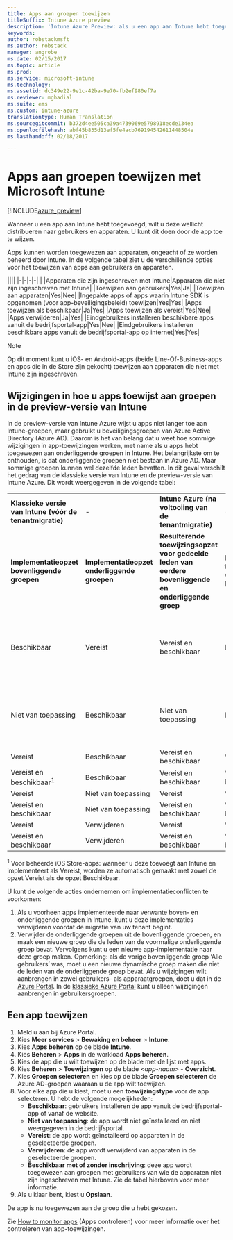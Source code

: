 ```yaml
---
title: Apps aan groepen toewijzen
titleSuffix: Intune Azure preview
description: 'Intune Azure Preview: als u een app aan Intune hebt toegevoegd, wilt u deze wellicht toewijzen aan groepen met gebruikers of apparaten.'
keywords: 
author: robstackmsft
ms.author: robstack
manager: angrobe
ms.date: 02/15/2017
ms.topic: article
ms.prod: 
ms.service: microsoft-intune
ms.technology: 
ms.assetid: dc349e22-9e1c-42ba-9e70-fb2ef980ef7a
ms.reviewer: mghadial
ms.suite: ems
ms.custom: intune-azure
translationtype: Human Translation
ms.sourcegitcommit: b372d4ee505ca39a4739069e5798918ecde134ea
ms.openlocfilehash: abf45b835d13ef5fe4acb769194542611448504e
ms.lasthandoff: 02/18/2017

---
```


# <a name="how-to-assign-apps-to-groups-with-microsoft-intune"></a>Apps aan groepen toewijzen met Microsoft Intune

[!INCLUDE[azure_preview](../includes/azure_preview.md)]

Wanneer u een app aan Intune hebt toegevoegd, wilt u deze wellicht distribueren naar gebruikers en apparaten. U kunt dit doen door de app toe te wijzen.

Apps kunnen worden toegewezen aan apparaten, ongeacht of ze worden beheerd door Intune. In de volgende tabel ziet u de verschillende opties voor het toewijzen van apps aan gebruikers en apparaten.

||||
|-|-|-|-|
|&nbsp;|Apparaten die zijn ingeschreven met Intune|Apparaten die niet zijn ingeschreven met Intune|
|Toewijzen aan gebruikers|Yes|Ja|
|Toewijzen aan apparaten|Yes|Nee|
|Ingepakte apps of apps waarin Intune SDK is opgenomen (voor app-beveiligingsbeleid) toewijzen|Yes|Yes|
|Apps toewijzen als beschikbaar|Ja|Yes|
|Apps toewijzen als vereist|Yes|Nee|
|Apps verwijderen|Ja|Yes|
|Eindgebruikers installeren beschikbare apps vanuit de bedrijfsportal-app|Yes|Nee|
|Eindgebruikers installeren beschikbare apps vanuit de bedrijfsportal-app op internet|Yes|Yes|

> [!NOTE]
> Op dit moment kunt u iOS- en Android-apps (beide Line-Of-Business-apps en apps die in de Store zijn gekocht) toewijzen aan apparaten die niet met Intune zijn ingeschreven.

## <a name="changes-to-how-you-assign-apps-to-groups-in-the-intune-preview"></a>Wijzigingen in hoe u apps toewijst aan groepen in de preview-versie van Intune

In de preview-versie van Intune Azure wijst u apps niet langer toe aan Intune-groepen, maar gebruikt u beveiligingsgroepen van Azure Active Directory (Azure AD). Daarom is het van belang dat u weet hoe sommige wijzigingen in app-toewijzingen werken, met name als u apps hebt toegewezen aan onderliggende groepen in Intune.
Het belangrijkste om te onthouden, is dat onderliggende groepen niet bestaan in Azure AD. Maar sommige groepen kunnen wel dezelfde leden bevatten. In dit geval verschilt het gedrag van de klassieke versie van Intune en de preview-versie van Intune Azure. Dit wordt weergegeven in de volgende tabel:

||||||
|-|-|-|-|-|
|**Klassieke versie van Intune (vóór de tenantmigratie)**|-|**Intune Azure (na voltooiing van de tenantmigratie)**|-|**Meer informatie**|
|**Implementatieopzet bovenliggende groepen**|**Implementatieopzet onderliggende groepen**|**Resulterende toewijzingsopzet voor gedeelde leden van eerdere bovenliggende en onderliggende groep**|**Resulterende toewijzingsopzetactie voor leden van bovenliggende groep**|-|    
|Beschikbaar|Vereist|Vereist en beschikbaar|Beschikbaar|Vereist en beschikbaar betekent dat apps die zijn toegewezen als Vereist ook worden weergegeven in de Bedrijfsportal-app.
|Niet van toepassing|Beschikbaar|Niet van toepassing|Niet van toepassing|Tijdelijke oplossing: verwijder de implementatieopzet Niet van toepassing uit de bovenliggende groep in Intune.
|Vereist|Beschikbaar|Vereist en beschikbaar|Vereist|-|
|Vereist en beschikbaar<sup>1</sup>|Beschikbaar|Vereist en beschikbaar|Vereist en beschikbaar|-|    
|Vereist|Niet van toepassing|Vereist|Vereist|-|    
|Vereist en beschikbaar|Niet van toepassing|Vereist en beschikbaar|Vereist en beschikbaar|-|    
|Vereist|Verwijderen|Vereist|Vereist|-|    
|Vereist en beschikbaar|Verwijderen|Vereist en beschikbaar|Vereist en beschikbaar|-|
<sup>1</sup> Voor beheerde iOS Store-apps: wanneer u deze toevoegt aan Intune en implementeert als Vereist, worden ze automatisch gemaakt met zowel de opzet Vereist als de opzet Beschikbaar.

U kunt de volgende acties ondernemen om implementatieconflicten te voorkomen:

1.    Als u voorheen apps implementeerde naar verwante boven- en onderliggende groepen in Intune, kunt u deze implementaties verwijderen voordat de migratie van uw tenant begint.
2.    Verwijder de onderliggende groepen uit de bovenliggende groepen, en maak een nieuwe groep die de leden van de voormalige onderliggende groep bevat. Vervolgens kunt u een nieuwe app-implementatie naar deze groep maken.
Opmerking: als de vorige bovenliggende groep ‘Alle gebruikers’ was, moet u een nieuwe dynamische groep maken die niet de leden van de onderliggende groep bevat.
Als u wijzigingen wilt aanbrengen in zowel gebruikers- als apparaatgroepen, doet u dat in de [Azure Portal](https://portal.azure.com/). In de [klassieke Azure Portal](https://manage.windowsazure.com/) kunt u alleen wijzigingen aanbrengen in gebruikersgroepen.


## <a name="how-to-assign-an-app"></a>Een app toewijzen

1. Meld u aan bij Azure Portal.
2. Kies **Meer services** > **Bewaking en beheer** > **Intune**.
3. Kies **Apps beheren** op de blade **Intune**.
1. Kies **Beheren** > **Apps** in de workload **Apps beheren**.
2. Kies de app die u wilt toewijzen op de blade met de lijst met apps.
3. Kies **Beheren** > **Toewijzingen** op de blade <*app-naam*> - **Overzicht**.
4. Kies **Groepen selecteren** en kies op de blade **Groepen selecteren** de Azure AD-groepen waaraan u de app wilt toewijzen.
5. Voor elke app die u kiest, moet u een **toewijzingstype** voor de app selecteren. U hebt de volgende mogelijkheden:
    - **Beschikbaar**: gebruikers installeren de app vanuit de bedrijfsportal-app of vanaf de website.
    - **Niet van toepassing**: de app wordt niet geïnstalleerd en niet weergegeven in de bedrijfsportal.
    - **Vereist**: de app wordt geïnstalleerd op apparaten in de geselecteerde groepen.
    - **Verwijderen**: de app wordt verwijderd van apparaten in de geselecteerde groepen.
    - **Beschikbaar met of zonder inschrijving**: deze app wordt toegewezen aan groepen met gebruikers van wie de apparaten niet zijn ingeschreven met Intune. Zie de tabel hierboven voor meer informatie.
6. Als u klaar bent, kiest u **Opslaan**.

De app is nu toegewezen aan de groep die u hebt gekozen.

Zie [How to monitor apps](monitor-apps.md) (Apps controleren) voor meer informatie over het controleren van app-toewijzingen.

